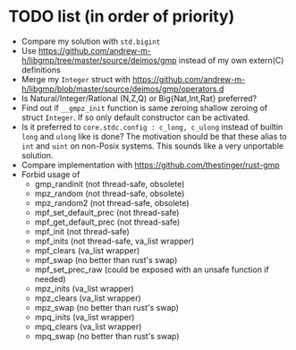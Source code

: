 # TODO list (in order of priority)

- Compare my solution with `std.bigint`
- Use https://github.com/andrew-m-h/libgmp/tree/master/source/deimos/gmp instead of my own extern(C) definitions
- Merge my `Integer` struct with https://github.com/andrew-m-h/libgmp/blob/master/source/deimos/gmp/operators.d
- Is Natural/Integer/Rational (N,Z,Q) or Big{Nat,Int,Rat} preferred?
- Find out if `__gmpz_init` function is same zeroing shallow zeroing of struct
`Integer`. If so only default constructor can be activated.
- Is it preferred to `core.stdc.config : c_long, c_ulong` instead of builtin
  `long` and `ulong` like is done? The motivation should be that these alias to
  `int` and `uint` on non-Posix systems. This sounds like a very unportable
  solution.
- Compare implementation with https://github.com/thestinger/rust-gmp
- Forbid usage of
  - gmp_randinit (not thread-safe, obsolete)
  - mpz_random (not thread-safe, obsolete)
  - mpz_random2 (not thread-safe, obsolete)
  - mpf_set_default_prec (not thread-safe)
  - mpf_get_default_prec (not thread-safe)
  - mpf_init (not thread-safe)
  - mpf_inits (not thread-safe, va_list wrapper)
  - mpf_clears (va_list wrapper)
  - mpf_swap (no better than rust's swap)
  - mpf_set_prec_raw (could be exposed with an unsafe function if needed)
  - mpz_inits (va_list wrapper)
  - mpz_clears (va_list wrapper)
  - mpz_swap (no better than rust's swap)
  - mpq_inits (va_list wrapper)
  - mpq_clears (va_list wrapper)
  - mpq_swap (no better than rust's swap)
